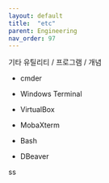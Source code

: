 ```yaml
---
layout: default
title:  "etc"
parent: Engineering
nav_order: 97
---
```




기타 유틸리티 / 프로그램 / 개념

- cmder
- Windows Terminal

- VirtualBox
- MobaXterm

- Bash

- DBeaver  


ss